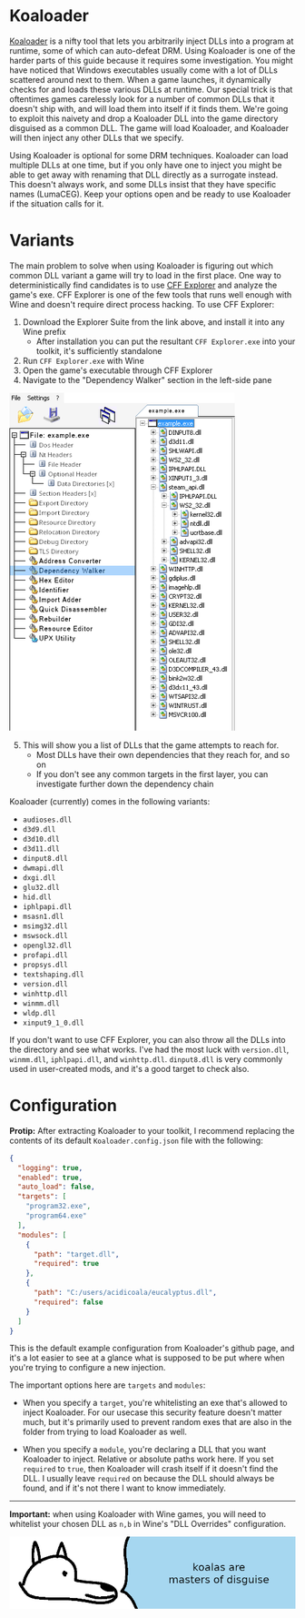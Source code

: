 # **Koaloader**

[Koaloader](https://github.com/acidicoala/Koaloader) is a nifty tool that lets you arbitrarily inject DLLs into a program at runtime, some of which can auto-defeat DRM. Using Koaloader is one of the harder parts of this guide because it requires some investigation. You might have noticed that Windows executables usually come with a lot of DLLs scattered around next to them. When a game launches, it dynamically checks for and loads these various DLLs at runtime. Our special trick is that oftentimes games carelessly look for a number of common DLLs that it doesn't ship with, and will load them into itself if it finds them. We're going to exploit this naivety and drop a Koaloader DLL into the game directory disguised as a common DLL. The game will load Koaloader, and Koaloader will then inject any other DLLs that we specify.

Using Koaloader is optional for some DRM techniques. Koaloader can load multiple DLLs at one time, but if you only have one to inject you might be able to get away with renaming that DLL directly as a surrogate instead. This doesn't always work, and some DLLs insist that they have specific names (LumaCEG). Keep your options open and be ready to use Koaloader if the situation calls for it.

# Variants

The main problem to solve when using Koaloader is figuring out which common DLL variant a game will try to load in the first place. One way to deterministically find candidates is to use [CFF Explorer](https://ntcore.com/explorer-suite/) and analyze the game's exe. CFF Explorer is one of the few tools that runs well enough with Wine and doesn't require direct process hacking. To use CFF Explorer:
  1. Download the Explorer Suite from the link above, and install it into any Wine prefix
      - After installation you can put the resultant `CFF Explorer.exe` into your toolkit, it's sufficiently standalone
  2. Run `CFF Explorer.exe` with Wine
  3. Open the game's executable through CFF Explorer
  4. Navigate to the "Dependency Walker" section in the left-side pane

  ![CFF Explorer Dependency Walker image](images/cffexplorer.png "CFF Explorer Dependency Walker image")

  5. This will show you a list of DLLs that the game attempts to reach for.
      - Most DLLs have their own dependencies that they reach for, and so on
      - If you don't see any common targets in the first layer, you can investigate further down the dependency chain

Koaloader (currently) comes in the following variants:

  - `audioses.dll`
  - `d3d9.dll`
  - `d3d10.dll`
  - `d3d11.dll`
  - `dinput8.dll`
  - `dwmapi.dll`
  - `dxgi.dll`
  - `glu32.dll`
  - `hid.dll`
  - `iphlpapi.dll`
  - `msasn1.dll`
  - `msimg32.dll`
  - `mswsock.dll`
  - `opengl32.dll`
  - `profapi.dll`
  - `propsys.dll`
  - `textshaping.dll`
  - `version.dll`
  - `winhttp.dll`
  - `winmm.dll`
  - `wldp.dll`
  - `xinput9_1_0.dll`

If you don't want to use CFF Explorer, you can also throw all the DLLs into the directory and see what works. I've had the most luck with `version.dll`, `winmm.dll`, `iphlpapi.dll`, and `winhttp.dll`. `dinput8.dll` is very commonly used in user-created mods, and it's a good target to check also.

# Configuration

**Protip:** After extracting Koaloader to your toolkit, I recommend replacing the contents of its default `Koaloader.config.json` file with the following:
```json
{
  "logging": true,
  "enabled": true,
  "auto_load": false,
  "targets": [
    "program32.exe",
    "program64.exe"
  ],
  "modules": [
    {
      "path": "target.dll",
      "required": true
    },
    {
      "path": "C:/users/acidicoala/eucalyptus.dll",
      "required": false
    }
  ]
}
```

This is the default example configuration from Koaloader's github page, and it's a lot easier to see at a glance what is supposed to be put where when you're trying to configure a new injection.

The important options here are `targets` and `modules`:

- When you specify a `target`, you're whitelisting an exe that's allowed to inject Koaloader. For our usecase this security feature doesn't matter much, but it's primarily used to prevent random exes that are also in the folder from trying to load Koaloader as well.

- When you specify a `module`, you're declaring a DLL that you want Koaloader to inject. Relative or absolute paths work here. If you set `required` to `true`, then Koaloader will crash itself if it doesn't find the DLL. I usually leave `required` on because the DLL should always be found, and if it's not there I want to know immediately.

---

**Important:** when using Koaloader with Wine games, you will need to whitelist your chosen DLL as `n,b` in Wine's "DLL Overrides" configuration.

![wise yote respects koalas](images/koalas.png "wise yote respects but fears koalas")